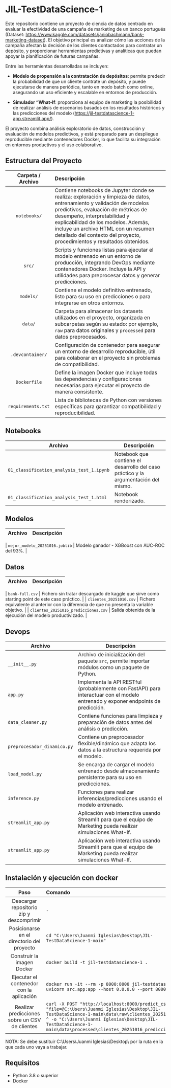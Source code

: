 # JIL-TestDataScience-1

Este repositorio contiene un proyecto de ciencia de datos centrado en evaluar la efectividad de una campaña de marketing de un banco portugués (Dataset: https://www.kaggle.com/datasets/janiobachmann/bank-marketing-dataset). El objetivo principal es analizar cómo las acciones de la campaña afectan la decisión de los clientes contactados para contratar un depósito, y proporcionar herramientas predictivas y analíticas que puedan apoyar la planificación de futuras campañas.

Entre las herramientas desarrolladas se incluyen:

- **Modelo de propensión a la contratación de depósitos**: permite predecir la probabilidad de que un cliente contrate un depósito, y puede ejecutarse de manera periódica, tanto en modo batch como online, asegurando un uso eficiente y escalable en entornos de producción.

- **Simulador “What-If**: proporciona al equipo de marketing la posibilidad de realizar análisis de escenarios basados en los resultados históricos y las predicciones del modelo (https://jil-testdatascience-1-app.streamlit.app/).

El proyecto combina análisis exploratorio de datos, construcción y evaluación de modelos predictivos, y está preparado para un despliegue reproducible mediante contenedores Docker, lo que facilita su integración en entornos productivos y el uso colaborativo.

## Estructura del Proyecto

| Carpeta / Archivo      | Descripción |
|:---------------------:|:------------|
| `notebooks/`           | Contiene notebooks de Jupyter donde se realiza: exploración y limpieza de datos, entrenamiento y validación de modelos predictivos, evaluación de métricas de desempeño, interpretabilidad y explicabilidad de los modelos. Además, incluye un archivo HTML con un resumen detallado del contexto del proyecto, procedimientos y resultados obtenidos. |
| `src/`                 | Scripts y funciones listas para ejecutar el modelo entrenado en un entorno de producción, integrando DevOps mediante contenedores Docker. Incluye la API y utilidades para preprocesar datos y generar predicciones. |
| `models/`              | Contiene el modelo definitivo entrenado, listo para su uso en predicciones o para integrarse en otros entornos. |
| `data/`                | Carpeta para almacenar los datasets utilizados en el proyecto, organizada en subcarpetas según su estado: por ejemplo, `raw` para datos originales y `processed` para datos preprocesados. |
| `.devcontainer/`       | Configuración de contenedor para asegurar un entorno de desarrollo reproducible, útil para colaborar en el proyecto sin problemas de compatibilidad. |
| `Dockerfile`           | Define la imagen Docker que incluye todas las dependencias y configuraciones necesarias para ejecutar el proyecto de manera consistente. |
| `requirements.txt`     | Lista de bibliotecas de Python con versiones específicas para garantizar compatibilidad y reproducibilidad. |

## Notebooks

| Archivo                     | Descripción |
|-----------------------------|-------------|
| `01_classification_analysis_test_1.ipynb`  | Notebook que contiene el desarrollo del caso práctico y la argumentación del mismo. |
| `01_classification_analysis_test_1.html`   | Notebook renderizado. |

## Modelos

| Archivo                     | Descripción |
|-----------------------------|-------------|

| `mejor_modelo_20251016.joblib` | Modelo ganador - XGBoost con AUC-ROC del 93%. |

## Datos

| Archivo                     | Descripción |
|-----------------------------|-------------|

| `bank-full.csv` | Fichero sin tratar descargado de kaggle que sirve como starting point de este caso práctico. |
| `clientes_20251016.csv` | Fichero equivalente al anterior con la diferencia de que no presenta la variable objetivo.  |
| `clientes_20251016_predicciones.csv` | Salida obtenida de la ejecución del modelo productivizado. |

## Devops

| Archivo                     | Descripción |
|-----------------------------|-------------|
| `__init__.py`               | Archivo de inicialización del paquete `src`, permite importar módulos como un paquete de Python. |
| `app.py`                    | Implementa la API RESTful (probablemente con FastAPI) para interactuar con el modelo entrenado y exponer endpoints de predicción. |
| `data_cleaner.py`           | Contiene funciones para limpieza y preparación de datos antes del análisis o predicción. |
| `preprocesador_dinamico.py`| Contiene un preprocesador flexible/dinámico que adapta los datos a la estructura requerida por el modelo. |
| `load_model.py`             | Se encarga de cargar el modelo entrenado desde almacenamiento persistente para su uso en predicciones. |
| `inference.py`              | Funciones para realizar inferencias/predicciones usando el modelo entrenado. |
| `streamlit_app.py`          | Aplicación web interactiva usando Streamlit para que el equipo de Marketing pueda realizar simulaciones What-If. |
| `streamlit_app.py`          | Aplicación web interactiva usando Streamlit para que el equipo de Marketing pueda realizar simulaciones What-If. |

## Instalación y ejecución con docker

| Paso | Comando |
|:----:|:-------|
| Descargar repositorio zip y descomprimir | `-` |
| Posicionarse en el directorio del proyecto | `cd "C:\Users\Juanmi Iglesias\Desktop\JIL-TestDataScience-1-main"` |
| Construir la imagen Docker | `docker build -t jil-testdatascience-1 .` |
| Ejecutar el contenedor con la aplicación | `docker run -it --rm -p 8000:8000 jil-testdatascience-1 uvicorn src.app:app --host 0.0.0.0 --port 8000 --reload` |
| Realizar predicciones sobre un CSV de clientes | `curl -X POST "http://localhost:8000/predict_csv" ^ -F "file=@C:\Users\Juanmi Iglesias\Desktop\JIL-TestDataScience-1-main\data\raw\clientes_20251016.csv" ^ -o "C:\Users\Juanmi Iglesias\Desktop\JIL-TestDataScience-1-main\data\processed\clientes_20251016_predicciones.csv"` |

NOTA: Se debe sustituir C:\Users\Juanmi Iglesias\Desktop\ por la ruta en la que cada uno vaya a trabajar.

## Requisitos

- Python 3.8 o superior
- Docker
